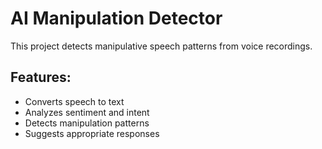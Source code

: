 # AI Manipulation Detector  
This project detects manipulative speech patterns from voice recordings.  

## Features:  
- Converts speech to text  
- Analyzes sentiment and intent  
- Detects manipulation patterns  
- Suggests appropriate responses  

